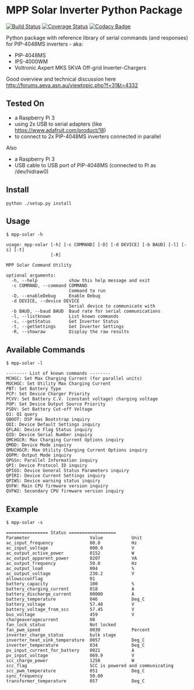 # MPP Solar Inverter Python Package

[![Build Status](https://travis-ci.org/jblance/mpp-solar.svg?branch=master)](https://travis-ci.org/jblance/mpp-solar)
[![Coverage Status](https://coveralls.io/repos/github/jblance/mpp-solar/badge.svg?branch=master)](https://coveralls.io/github/jblance/mpp-solar?branch=master)
[![Codacy Badge](https://api.codacy.com/project/badge/Grade/08c51e13554d4f77836c6cc7b010df2c)](https://www.codacy.com/app/jblance/mpp-solar?utm_source=github.com&amp;utm_medium=referral&amp;utm_content=jblance/mpp-solar&amp;utm_campaign=Badge_Grade)

Python package with reference library of serial commands (and responses) 
for PIP-4048MS inverters - aka:
- PIP-4048MS 
- IPS-4000WM 
- Voltronic Axpert MKS 5KVA Off-grid Inverter-Chargers

Good overview and technical discussion here
http://forums.aeva.asn.au/viewtopic.php?f=31&t=4332

## Tested On
- a Raspberry Pi 3
- using 2x USB to serial adapters (like https://www.adafruit.com/product/18)
- to connect to 2x PIP-4048MS inverters connected in parallel

Also
- a Raspberry Pi 3
- USB cable to USB port of PIP-4048MS (connected to Pi as /dev/hidraw0)

## Install
`python ./setup.py install`

## Usage
`$ mpp-solar -h`
```
usage: mpp-solar [-h] [-c COMMAND] [-D] [-d DEVICE] [-b BAUD] [-l] [-s] [-t]
                 [-R]

MPP Solar Command Utility

optional arguments:
  -h, --help            show this help message and exit
  -c COMMAND, --command COMMAND
                        Command to run
  -D, --enableDebug     Enable Debug
  -d DEVICE, --device DEVICE
                        Serial device to communicate with
  -b BAUD, --baud BAUD  Baud rate for serial communications
  -l, --listknown       List known commands
  -s, --getStatus       Get Inverter Status
  -t, --getSettings     Get Inverter Settings
  -R, --showraw         Display the raw results

```

## Available Commands
`$ mpp-solar -l`
```
-------- List of known commands --------
MCHGC: Set Max Charging Current (for parallel units)
MUCHGC: Set Utility Max Charging Current
PBT: Set Battery Type
PCP: Set Device Charger Priority
PCVV: Set Battery C.V. (constant voltage) charging voltage
POP: Set Device Output Source Priority
PSDV: Set Battery Cut-off Voltage
Q1: Q1 query
QBOOT: DSP Has Bootstrap inquiry
QDI: Device Default Settings inquiry
QFLAG: Device Flag Status inquiry
QID: Device Serial Number inquiry
QMCHGCR: Max Charging Current Options inquiry
QMOD: Device Mode inquiry
QMUCHGCR: Max Utility Charging Current Options inquiry
QOPM: Output Mode inquiry
QPGSn: Parallel Information inquiry
QPI: Device Protocol ID inquiry
QPIGS: Device General Status Parameters inquiry
QPIRI: Device Current Settings inquiry
QPIWS: Device warning status inquiry
QVFW: Main CPU firmware version inquiry
QVFW2: Secondary CPU firmware version inquiry
```

## Example
`$ mpp-solar -s`
```
================ Status ==================
Parameter                       Value           Unit
ac_input_frequency              00.0            Hz
ac_input_voltage                000.0           V
ac_output_active_power          0152            W
ac_output_apparent_power        0207            VA
ac_output_frequency             50.0            Hz
ac_output_load                  004             %
ac_output_voltage               230.2           V
allowscconflag                  01
battery_capacity                100             %
battery_charging_current        018             A
battery_discharge_current       00000           A
battery_temperature             046             Deg_C
battery_voltage                 57.40           V
battery_voltage_from_scc        57.45           V
bus_voltage                     459             V
chargeaveragecurrent            00
fan_lock_status                 Not locked
fan_pwm_speed                   0030            Percent
inverter_charge_status          bulk stage
inverter_heat_sink_temperature  0057            Deg_C
inverter_temperature            034             Deg_C
pv_input_current_for_battery    0021            A
pv_input_voltage                069.9           V
scc_charge_power                1258            W
scc_flag                        SCC is powered and communicating
scc_pwm_temperature             051             Deg_C
sync_frequency                  50.00
transformer_temperature         057             Deg_C
```
